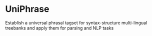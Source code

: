 # UniPhrase
Establish a universal phrasal tagset for syntax-structure multi-lingual treebanks and apply them for parsing and NLP tasks
